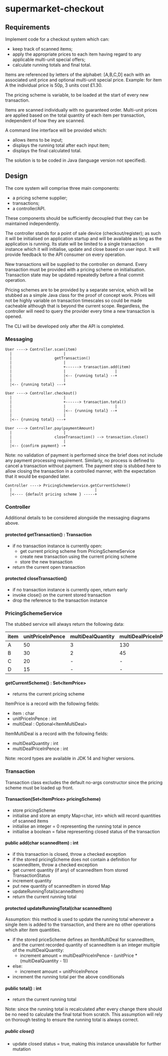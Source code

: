 # supermarket-checkout

## Requirements

Implement code for a checkout system which can:
- keep track of scanned items;
- apply the appropriate prices to each item having regard to any applicable multi-unit special offers;
- calculate running totals and final total.

Items are referenced by letters of the alphabet: [A,B,C,D] each with an associated unit price and optional multi-unit special price. Example: for item A the individual price is 50p, 3 units cost £1.30.

The pricing scheme is variable, to be loaded at the start of every new transaction.

Items are scanned individually with no guaranteed order. Multi-unit prices are applied based on the total quantity of each item per transaction, independent of how they are scanned.

A command line interface will be provided which:
- allows items to be input;
- displays the running total after each input item;
- displays the final calculated total.

The solution is to be coded in Java (language version not specified).

## Design

The core system will comprise three main components:
- a pricing scheme supplier;
- transactions;
- a controller/API.

These components should be sufficiently decoupled that they can be maintained independently.

The controller stands for a point of sale device (checkout/register); as such it will be initialised on application startup and will be available as long as the application is running. Its state will be limited to a single transaction instance which it will initialise, update and close based on user input. It will provide feedback to the API consumer on every operation.

New transactions will be supplied to the controller on demand. Every transaction must be provided with a pricing scheme on initialisation. Transaction state may be updated repeatedly before a final commit operation.

Pricing schemes are to be provided by a separate service, which will be stubbed as a simple Java class for the proof of concept work. Prices will not be highly variable on transaction timescales so could be made cacheable although that is beyond the current scope. Regardless, the controller will need to query the provider every time a new transaction is opened.

The CLI will be developed only after the API is completed.

### Messaging

```
User ----> Controller.scan(item)
  |                       |
  |                   getTransaction()
  |                       |
  |                       +------> transaction.add(item)
  |                       |                      |
  |                       |<-- {running total} --+
  |                       |
  |<-- {running total} ---+
```

```
User ----> Controller.checkout()
  |                       |
  |                       +------> transaction.total()
  |                       |                      |
  |                       |<-- {running total} --+
  |                       |
  |<-- {running total} ---+
```

```
User ----> Controller.pay(paymentAmount)
  |                       |
  |                   closeTransaction() --> transaction.close()
  |                       |
  |<-- {confirm payment} -+
```
Note: no validation of payment is performed since the brief does not include any payment processing requirement. Similarly, no process is defined to cancel a transaction without payment. The payment step is stubbed here to allow closing the transaction in a controlled manner, with the expectation that it would be expanded later.

```
Controller ----> PricingSchemeService.getCurrentScheme()
  |                                     |
  |<---- {default pricing scheme } -----+
```

### Controller

Additional details to be considered alongside the messaging diagrams above.

#### protected getTransaction() : Transaction

- if no transaction instance is currently open:
  - get current pricing scheme from PricingSchemeService
  - create new transaction using the current pricing scheme
  - store the new transaction
- return the current open transaction

#### protected closeTransaction()

- if no transaction instance is currently open, return early
- invoke close() on the current stored transaction
- drop the reference to the transaction instance

### PricingSchemeService

The stubbed service will always return the following data:

item | unitPriceInPence | multiDealQuantity | multiDealPriceInPence
-----|------------------|-------------------|---
A    | 50               | 3                 | 130
B    | 30               | 2                 | 45
C    | 20               | -                 | -
D    | 15               | -                 | -

#### getCurrentScheme() : Set\<ItemPrice\>

- returns the current pricing scheme

ItemPrice is a record with the following fields:
- item : char
- unitPriceInPence : int
- multiDeal : Optional\<ItemMultiDeal\>

ItemMultiDeal is a record with the following fields:
- multiDealQuantity : int
- multiDealPriceInPence : int

Note: record types are available in JDK 14 and higher versions.

### Transaction

Transaction class excludes the default no-args constructor since the pricing scheme must be loaded up front.

#### Transaction(Set\<ItemPrice\> pricingScheme)

- store pricingScheme
- initialise and store an empty Map\<char, int\> which will record quantities of scanned items
- initialise an integer = 0 representing the running total in pence
- initialise a boolean = false representing closed status of the transaction

#### public add(char scannedItem) : int

- if this transaction is closed, throw a checked exception
- if the stored pricingScheme does not contain a definition for scannedItem, throw a checked exception
- get current quantity (if any) of scannedItem from stored TransactionStatus
- increment quantity
- put new quantity of scannedItem in stored Map
- updateRunningTotal(scannedItem)
- return the current running total

#### protected updateRunningTotal(char scannedItem)

Assumption: this method is used to update the running total whenever a single item is added to the transaction, and there are no other operations which alter item quantities.

- if the stored priceScheme defines an ItemMultiDeal for scannedItem, and the current recorded quantity of scannedItem is an integer multiple of the multiDealQuantity:
    - increment amount = multiDealPriceInPence - (unitPrice * (multiDealQuantity - 1))
- else:
  - increment amount = unitPriceInPence
- increment the running total per the above conditionals

#### public total() : int

- return the current running total

Note: since the running total is recalculated after every change there should be no need to calculate the final total from scratch. This assumption will rely on thorough testing to ensure the running total is always correct.

##### public close()

- update closed status = true, making this instance unavailable for further mutation
